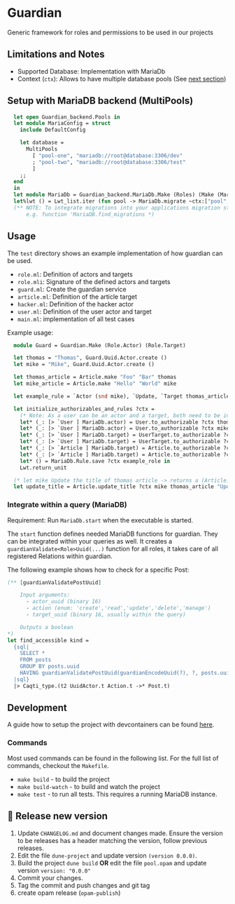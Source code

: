 # Guardian

Generic framework for roles and permissions to be used in our projects

## Limitations and Notes

- Supported Database: Implementation with MariaDb
- Context (`ctx`): Allows to have multiple database pools (See [next section](#setup-with-mariadb-backend-multipools))

## Setup with MariaDB backend (MultiPools)

```ocaml
  let open Guardian_backend.Pools in
  let module MariaConfig = struct
    include DefaultConfig

    let database =
      MultiPools
        [ "pool-one", "mariadb://root@database:3306/dev"
        ; "pool-two", "mariadb://root@database:3306/test"
        ]
    ;;
  end
  in
  let module MariaDb = Guardian_backend.MariaDb.Make (Roles) (Make (MariaConfig))
  let%lwt () = Lwt_list.iter (fun pool -> MariaDb.migrate ~ctx:["pool", pool] ()) ["pool-one"; "pool-two"]
  (** NOTE: To integrate migrations into your applications migration state see
      e.g. function 'MariaDB.find_migrations *)
```

## Usage

The `test` directory shows an example implementation of how guardian can be used.

- `role.ml`: Definition of actors and targets
- `role.mli`: Signature of the defined actors and targets
- `guard.ml`: Create the guardian service
- `article.ml`: Definition of the article target
- `hacker.ml`: Definition of the hacker actor
- `user.ml`: Definition of the user actor and target
- `main.ml`: implementation of all test cases

Example usage:

```ocaml
  module Guard = Guardian.Make (Role.Actor) (Role.Target)

  let thomas = "Thomas", Guard.Uuid.Actor.create ()
  let mike = "Mike", Guard.Uuid.Actor.create ()

  let thomas_article = Article.make "Foo" "Bar" thomas
  let mike_article = Article.make "Hello" "World" mike

  let example_rule = `Actor (snd mike), `Update, `Target thomas_article.uuid

  let initialize_authorizables_and_rules ?ctx =
    (* Note: As a user can be an actor and a target, both need to be initialized *)
    let* (_: [> `User ] MariaDb.actor) = User.to_authorizable ?ctx thomas in
    let* (_: [> `User ] MariaDb.actor) = User.to_authorizable ?ctx mike in
    let* (_: [> `User ] MariaDb.target) = UserTarget.to_authorizable ?ctx thomas in
    let* (_: [> `User ] MariaDb.target) = UserTarget.to_authorizable ?ctx mike in
    let* (_: [> `Article ] MariaDb.target) = Article.to_authorizable ?ctx thomas_article in
    let* (_: [> `Article ] MariaDb.target) = Article.to_authorizable ?ctx mike_article in
    let* () = MariaDb.Rule.save ?ctx example_role in
    Lwt.return_unit

  (* let mike Update the title of thomas article -> returns a (Article.t, string) Lwt_result.t  *)
  let update_title = Article.update_title ?ctx mike thomas_article "Updated Title"
```

### Integrate within a query (MariaDB)

Requirement: Run `MariaDb.start` when the executable is started.

The `start` function defines needed MariaDB functions for guardian. They can be integrated within your queries as well.
It creates a `guardianValidate<Role>Uuid(...)` function for all roles, it takes care of all registered Relations within guardian.

The following example shows how to check for a specific Post:

```ocaml
(** [guardianValidatePostUuid]

    Input arguments:
      - actor_uuid (binary 16)
      - action (enum: 'create','read','update','delete','manage')
      - target_uuid (binary 16, usually within the query)

    Outputs a boolean
*)
let find_accessible kind =
  {sql|
    SELECT *
    FROM posts
    GROUP BY posts.uuid
    HAVING guardianValidatePostUuid(guardianEncodeUuid(?), ?, posts.uuid)
  |sql}
  |> Caqti_type.(t2 UuidActor.t Action.t ->* Post.t)
```

## Development

A guide how to setup the project with devcontainers can be found [here](./.devcontainer/README.md).

### Commands

Most used commands can be found in the following list. For the full list of commands, checkout the `Makefile`.

- `make build` - to build the project
- `make build-watch` - to build and watch the project
- `make test` - to run all tests. This requires a running MariaDB instance.

## 🚀 Release new version

1. Update `CHANGELOG.md` and document changes made. Ensure the version to be releases has a header matching the version, follow previous releases.
1. Edit the file `dune-project` and update version `(version 0.0.0)`.
1. Build the project `dune build` __OR__ edit the file `pool.opam` and update version `version: "0.0.0"`
1. Commit your changes.
1. Tag the commit and push changes and git tag
1. create opam release (`opam-publish`)

